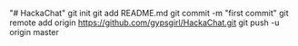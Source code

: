 "# HackaChat"  git init git add README.md git commit -m "first commit" git remote add origin https://github.com/gypsgirl/HackaChat.git git push -u origin master
